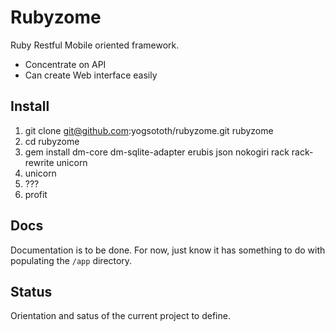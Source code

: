 # Rubyzome

Ruby Restful Mobile oriented framework.

- Concentrate on API
- Can create Web interface easily


## Install

1. git clone git@github.com:yogsototh/rubyzome.git rubyzome
2. cd rubyzome
3. gem install dm-core dm-sqlite-adapter erubis json nokogiri rack rack-rewrite unicorn
4. unicorn
5. ???
6. profit

## Docs

Documentation is to be done.
For now, just know it has something to do with populating the `/app` directory.

## Status

Orientation and satus of the current project to define.
